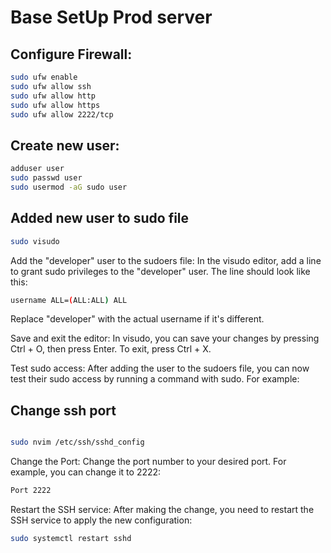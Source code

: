 # Base SetUp Prod server

## Configure Firewall:

```bash
sudo ufw enable
sudo ufw allow ssh
sudo ufw allow http
sudo ufw allow https
sudo ufw allow 2222/tcp
```
## Create new user:

```bash
adduser user
sudo passwd user
sudo usermod -aG sudo user
```
## Added new user to sudo file
```bash
sudo visudo
```
Add the "developer" user to the sudoers file: In the visudo editor, add a line to grant sudo privileges to the "developer" user. The line should look like this:
```bash
username ALL=(ALL:ALL) ALL
```
Replace "developer" with the actual username if it's different.

Save and exit the editor: In visudo, you can save your changes by pressing Ctrl + O, then press Enter. To exit, press Ctrl + X.

Test sudo access: After adding the user to the sudoers file, you can now test their sudo access by running a command with sudo. For example:

## Change ssh port

```bash

sudo nvim /etc/ssh/sshd_config
```
Change the Port: Change the port number to your desired port. For example, you can change it to 2222:
```bash
Port 2222
```

Restart the SSH service: After making the change, you need to restart the SSH service to apply the new configuration:
```bash
sudo systemctl restart sshd
```

